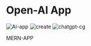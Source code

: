 # Open-AI App
![Ai-app](https://user-images.githubusercontent.com/96745264/221769223-2f1b4e1d-53b0-4828-af2f-b043c9687f9c.png)
![create](https://user-images.githubusercontent.com/96745264/221776025-56db5b23-d371-4cac-aa32-77287f538866.png)
![chatgpt-cg](https://user-images.githubusercontent.com/96745264/221774229-d2484d70-9aa3-4df6-bbda-d5372b02e722.png)

MERN-APP






